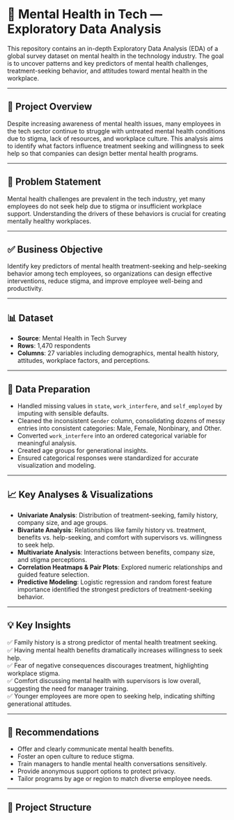 # 🧠 Mental Health in Tech — Exploratory Data Analysis

This repository contains an in-depth Exploratory Data Analysis (EDA) of a global survey dataset on mental health in the technology industry. The goal is to uncover patterns and key predictors of mental health challenges, treatment-seeking behavior, and attitudes toward mental health in the workplace.

---

## 📌 Project Overview

Despite increasing awareness of mental health issues, many employees in the tech sector continue to struggle with untreated mental health conditions due to stigma, lack of resources, and workplace culture. This analysis aims to identify what factors influence treatment seeking and willingness to seek help so that companies can design better mental health programs.

---

## 🎯 Problem Statement

Mental health challenges are prevalent in the tech industry, yet many employees do not seek help due to stigma or insufficient workplace support. Understanding the drivers of these behaviors is crucial for creating mentally healthy workplaces.

---

## ✅ Business Objective

Identify key predictors of mental health treatment-seeking and help-seeking behavior among tech employees, so organizations can design effective interventions, reduce stigma, and improve employee well-being and productivity.

---

## 📊 Dataset

- **Source**: Mental Health in Tech Survey
- **Rows**: 1,470 respondents
- **Columns**: 27 variables including demographics, mental health history, attitudes, workplace factors, and perceptions.

---

## 🔧 Data Preparation

- Handled missing values in `state`, `work_interfere`, and `self_employed` by imputing with sensible defaults.
- Cleaned the inconsistent `Gender` column, consolidating dozens of messy entries into consistent categories: Male, Female, Nonbinary, and Other.
- Converted `work_interfere` into an ordered categorical variable for meaningful analysis.
- Created age groups for generational insights.
- Ensured categorical responses were standardized for accurate visualization and modeling.

---

## 📈 Key Analyses & Visualizations

- **Univariate Analysis**: Distribution of treatment-seeking, family history, company size, and age groups.
- **Bivariate Analysis**: Relationships like family history vs. treatment, benefits vs. help-seeking, and comfort with supervisors vs. willingness to seek help.
- **Multivariate Analysis**: Interactions between benefits, company size, and stigma perceptions.
- **Correlation Heatmaps & Pair Plots**: Explored numeric relationships and guided feature selection.
- **Predictive Modeling**: Logistic regression and random forest feature importance identified the strongest predictors of treatment-seeking behavior.

---

## 💡 Key Insights

✅ Family history is a strong predictor of mental health treatment seeking.  
✅ Having mental health benefits dramatically increases willingness to seek help.  
✅ Fear of negative consequences discourages treatment, highlighting workplace stigma.  
✅ Comfort discussing mental health with supervisors is low overall, suggesting the need for manager training.  
✅ Younger employees are more open to seeking help, indicating shifting generational attitudes.

---

## 🏢 Recommendations

- Offer and clearly communicate mental health benefits.
- Foster an open culture to reduce stigma.
- Train managers to handle mental health conversations sensitively.
- Provide anonymous support options to protect privacy.
- Tailor programs by age or region to match diverse employee needs.

---

## 📌 Project Structure

